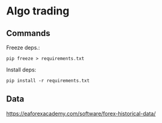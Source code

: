 # Algo trading


## Commands
Freeze deps.:
```
pip freeze > requirements.txt
```

Install deps:
```
pip install -r requirements.txt
```

## Data
https://eaforexacademy.com/software/forex-historical-data/
